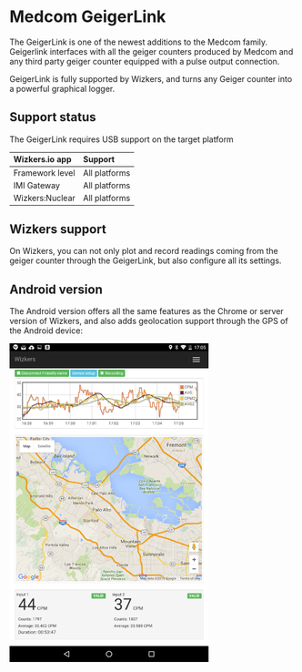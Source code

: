 # Medcom GeigerLink

The GeigerLink is one of the newest additions to the Medcom family. Geigerlink interfaces with all the geiger counters produced by Medcom and any third party geiger counter equipped with a pulse output connection.

GeigerLink is fully supported by Wizkers, and turns any Geiger counter into a powerful graphical logger.

## Support status

The GeigerLink requires USB support on the target platform

Wizkers.io app   |  Support            |
:----------------|:----------------------------|
Framework level  |  All platforms      |
IMI Gateway      |  All platforms      |
Wizkers:Nuclear  |  All platforms      |


## Wizkers support

On Wizkers, you can not only plot and record readings coming from the geiger counter through the GeigerLink, but also configure all its settings.

## Android version

The Android version offers all the same features as the Chrome or server version of Wizkers, and also adds geolocation support through the GPS of the Android device:

<img src="/ins/img/geigerlink-android.png" width="350">
